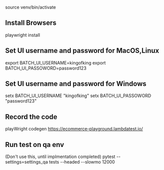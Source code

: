 source venv/bin/activate

## Install Browsers
playwright install

## Set UI username and password for MacOS,Linux
export BATCH_UI_USERNAME=kingofking
export BATCH_UI_PASSOWORD=password123

## Set UI username and password for Windows
setx BATCH_UI_USERNAME "kingofking"
setx BATCH_UI_PASSOWORD "password123"

## Record the code
playWright codegen https://ecommerce-playground.lambdatest.io/

## Run test on qa env
(Don't use this, until implmentation completed) pytest --settings=settings_qa tests --headed --slowmo  12000
